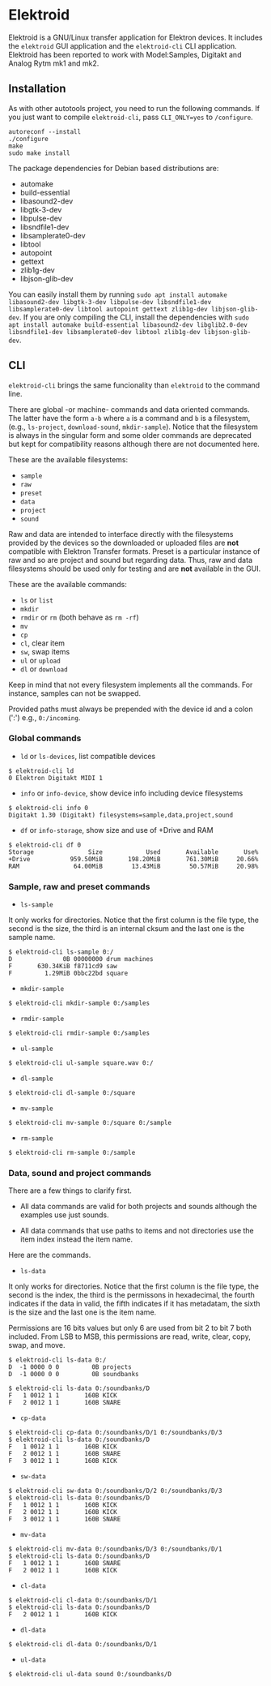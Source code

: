 # Elektroid

Elektroid is a GNU/Linux transfer application for Elektron devices. It includes the `elektroid` GUI application and the `elektroid-cli` CLI application.
Elektroid has been reported to work with Model:Samples, Digitakt and Analog Rytm mk1 and mk2.

## Installation

As with other autotools project, you need to run the following commands. If you just want to compile `elektroid-cli`, pass `CLI_ONLY=yes` to `/configure`.

```
autoreconf --install
./configure
make
sudo make install
```

The package dependencies for Debian based distributions are:
- automake
- build-essential
- libasound2-dev
- libgtk-3-dev
- libpulse-dev
- libsndfile1-dev
- libsamplerate0-dev
- libtool
- autopoint
- gettext
- zlib1g-dev
- libjson-glib-dev

You can easily install them by running `sudo apt install automake libasound2-dev libgtk-3-dev libpulse-dev libsndfile1-dev libsamplerate0-dev libtool autopoint gettext zlib1g-dev libjson-glib-dev`. If you are only compiling the CLI, install the dependencies with `sudo apt install automake build-essential libasound2-dev libglib2.0-dev libsndfile1-dev libsamplerate0-dev libtool zlib1g-dev libjson-glib-dev`.

## CLI

`elektroid-cli` brings the same funcionality than `elektroid` to the command line.

There are global -or machine- commands and data oriented commands. The latter have the form `a-b` where `a` is a command and `b` is a filesystem, (e.g., `ls-project`, `download-sound`, `mkdir-sample`). Notice that the filesystem is always in the singular form and some older commands are deprecated but kept for compatibility reasons although there are not documented here.

These are the available filesystems:

* `sample`
* `raw`
* `preset`
* `data`
* `project`
* `sound`

Raw and data are intended to interface directly with the filesystems provided by the devices so the downloaded or uploaded files are **not** compatible with Elektron Transfer formats. Preset is a particular instance of raw and so are project and sound but regarding data. Thus, raw and data filesystems should be used only for testing and are **not** available in the GUI.

These are the available commands:

* `ls` or `list`
* `mkdir`
* `rmdir` or `rm` (both behave as `rm -rf`)
* `mv`
* `cp`
* `cl`, clear item
* `sw`, swap items
* `ul` or `upload`
* `dl` or `download`

Keep in mind that not every filesystem implements all the commands. For instance, samples can not be swapped.

Provided paths must always be prepended with the device id and a colon (':') e.g., `0:/incoming`.

### Global commands

* `ld` or `ls-devices`, list compatible devices

```
$ elektroid-cli ld
0 Elektron Digitakt MIDI 1
```

* `info` or `info-device`, show device info including device filesystems

```
$ elektroid-cli info 0
Digitakt 1.30 (Digitakt) filesystems=sample,data,project,sound
```

* `df` or `info-storage`, show size and use of +Drive and RAM

```
$ elektroid-cli df 0
Storage               Size            Used       Available       Use%
+Drive           959.50MiB       198.20MiB       761.30MiB     20.66%
RAM               64.00MiB        13.43MiB        50.57MiB     20.98%
```

### Sample, raw and preset commands

* `ls-sample`

It only works for directories. Notice that the first column is the file type, the second is the size, the third is an internal cksum and the last one is the sample name.

```
$ elektroid-cli ls-sample 0:/
D              0B 00000000 drum machines
F       630.34KiB f8711cd9 saw
F         1.29MiB 0bbc22bd square
```

* `mkdir-sample`

```
$ elektroid-cli mkdir-sample 0:/samples
```

* `rmdir-sample`

```
$ elektroid-cli rmdir-sample 0:/samples
```

* `ul-sample`

```
$ elektroid-cli ul-sample square.wav 0:/
```

* `dl-sample`

```
$ elektroid-cli dl-sample 0:/square
```

* `mv-sample`

```
$ elektroid-cli mv-sample 0:/square 0:/sample
```

* `rm-sample`

```
$ elektroid-cli rm-sample 0:/sample
```

### Data, sound and project commands

There are a few things to clarify first.

* All data commands are valid for both projects and sounds although the examples use just sounds.

* All data commands that use paths to items and not directories use the item index instead the item name.

Here are the commands.

* `ls-data`

It only works for directories. Notice that the first column is the file type, the second is the index, the third is the permissons in hexadecimal, the fourth indicates if the data in valid, the fifth indicates if it has metadatam, the sixth is the size and the last one is the item name.

Permissions are 16 bits values but only 6 are used from bit 2 to bit 7 both included. From LSB to MSB, this permissions are read, write, clear, copy, swap, and move.

```
$ elektroid-cli ls-data 0:/
D  -1 0000 0 0         0B projects
D  -1 0000 0 0         0B soundbanks
```

```
$ elektroid-cli ls-data 0:/soundbanks/D
F   1 0012 1 1       160B KICK
F   2 0012 1 1       160B SNARE
```

* `cp-data`

```
$ elektroid-cli cp-data 0:/soundbanks/D/1 0:/soundbanks/D/3
$ elektroid-cli ls-data 0:/soundbanks/D
F   1 0012 1 1       160B KICK
F   2 0012 1 1       160B SNARE
F   3 0012 1 1       160B KICK
```

* `sw-data`

```
$ elektroid-cli sw-data 0:/soundbanks/D/2 0:/soundbanks/D/3
$ elektroid-cli ls-data 0:/soundbanks/D
F   1 0012 1 1       160B KICK
F   2 0012 1 1       160B KICK
F   3 0012 1 1       160B SNARE
```

* `mv-data`

```
$ elektroid-cli mv-data 0:/soundbanks/D/3 0:/soundbanks/D/1
$ elektroid-cli ls-data 0:/soundbanks/D
F   1 0012 1 1       160B SNARE
F   2 0012 1 1       160B KICK
```

* `cl-data`

```
$ elektroid-cli cl-data 0:/soundbanks/D/1
$ elektroid-cli ls-data 0:/soundbanks/D
F   2 0012 1 1       160B KICK
```

* `dl-data`

```
$ elektroid-cli dl-data 0:/soundbanks/D/1
```

* `ul-data`

```
$ elektroid-cli ul-data sound 0:/soundbanks/D
```
